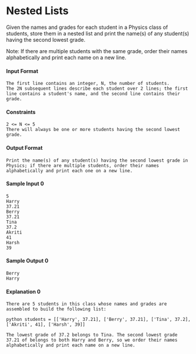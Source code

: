 # Nested Lists

Given the names and grades for each student in a Physics class of students, store them in a nested list and print the name(s) of any student(s) having the second lowest grade.

Note: If there are multiple students with the same grade, order their names alphabetically and print each name on a new line.

#### Input Format
    The first line contains an integer, N, the number of students.
    The 2N subsequent lines describe each student over 2 lines; the first line contains a student's name, and the second line contains their grade.

#### Constraints
    2 <= N <= 5
    There will always be one or more students having the second lowest grade.

#### Output Format
    Print the name(s) of any student(s) having the second lowest grade in Physics; if there are multiple students, order their names alphabetically and print each one on a new line.

#### Sample Input 0
    5
    Harry
    37.21
    Berry
    37.21
    Tina
    37.2
    Akriti
    41
    Harsh
    39

#### Sample Output 0
    Berry
    Harry

#### Explanation 0
    There are 5 students in this class whose names and grades are assembled to build the following list:

    python students = [['Harry', 37.21], ['Berry', 37.21], ['Tina', 37.2],  ['Akriti', 41], ['Harsh', 39]]

    The lowest grade of 37.2 belongs to Tina. The second lowest grade 37.21 of belongs to both Harry and Berry, so we order their names alphabetically and print each name on a new line.